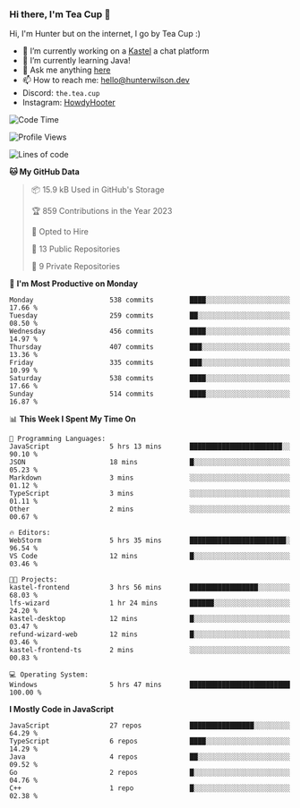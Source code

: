 ### Hi there, I'm Tea Cup 👋 

Hi, I'm Hunter but on the internet, I go by Tea Cup :)

- 🔭 I’m currently working on a [Kastel](https://github.com/KastelApp) a chat platform
- 🌱 I’m currently learning Java!
- 💬 Ask me anything [here](https://github.com/TheTeaCup/TheTeaCup/issues)
- 📫 How to reach me: [hello@hunterwilson.dev](mailto:hello@hunterwilson.dev)
- Discord: `the.tea.cup`
- Instagram: [HowdyHooter](https://instagram.com/HowdyHooter)

<!--START_SECTION:waka-->
![Code Time](http://img.shields.io/badge/Code%20Time-408%20hrs%2052%20mins-blue)

![Profile Views](http://img.shields.io/badge/Profile%20Views-2-blue)

![Lines of code](https://img.shields.io/badge/From%20Hello%20World%20I%27ve%20Written-923.3%20thousand%20lines%20of%20code-blue)

**🐱 My GitHub Data** 

> 📦 15.9 kB Used in GitHub's Storage 
 > 
> 🏆 859 Contributions in the Year 2023
 > 
> 💼 Opted to Hire
 > 
> 📜 13 Public Repositories 
 > 
> 🔑 9 Private Repositories 
 > 
📅 **I'm Most Productive on Monday** 

```text
Monday                   538 commits         ████░░░░░░░░░░░░░░░░░░░░░   17.66 % 
Tuesday                  259 commits         ██░░░░░░░░░░░░░░░░░░░░░░░   08.50 % 
Wednesday                456 commits         ████░░░░░░░░░░░░░░░░░░░░░   14.97 % 
Thursday                 407 commits         ███░░░░░░░░░░░░░░░░░░░░░░   13.36 % 
Friday                   335 commits         ███░░░░░░░░░░░░░░░░░░░░░░   10.99 % 
Saturday                 538 commits         ████░░░░░░░░░░░░░░░░░░░░░   17.66 % 
Sunday                   514 commits         ████░░░░░░░░░░░░░░░░░░░░░   16.87 % 
```


📊 **This Week I Spent My Time On** 

```text
💬 Programming Languages: 
JavaScript               5 hrs 13 mins       ███████████████████████░░   90.10 % 
JSON                     18 mins             █░░░░░░░░░░░░░░░░░░░░░░░░   05.23 % 
Markdown                 3 mins              ░░░░░░░░░░░░░░░░░░░░░░░░░   01.12 % 
TypeScript               3 mins              ░░░░░░░░░░░░░░░░░░░░░░░░░   01.11 % 
Other                    2 mins              ░░░░░░░░░░░░░░░░░░░░░░░░░   00.67 % 

🔥 Editors: 
WebStorm                 5 hrs 35 mins       ████████████████████████░   96.54 % 
VS Code                  12 mins             █░░░░░░░░░░░░░░░░░░░░░░░░   03.46 % 

🐱‍💻 Projects: 
kastel-frontend          3 hrs 56 mins       █████████████████░░░░░░░░   68.03 % 
lfs-wizard               1 hr 24 mins        ██████░░░░░░░░░░░░░░░░░░░   24.20 % 
kastel-desktop           12 mins             █░░░░░░░░░░░░░░░░░░░░░░░░   03.47 % 
refund-wizard-web        12 mins             █░░░░░░░░░░░░░░░░░░░░░░░░   03.46 % 
kastel-frontend-ts       2 mins              ░░░░░░░░░░░░░░░░░░░░░░░░░   00.83 % 

💻 Operating System: 
Windows                  5 hrs 47 mins       █████████████████████████   100.00 % 
```

**I Mostly Code in JavaScript** 

```text
JavaScript               27 repos            ████████████████░░░░░░░░░   64.29 % 
TypeScript               6 repos             ████░░░░░░░░░░░░░░░░░░░░░   14.29 % 
Java                     4 repos             ██░░░░░░░░░░░░░░░░░░░░░░░   09.52 % 
Go                       2 repos             █░░░░░░░░░░░░░░░░░░░░░░░░   04.76 % 
C++                      1 repo              █░░░░░░░░░░░░░░░░░░░░░░░░   02.38 % 
```




<!--END_SECTION:waka-->
